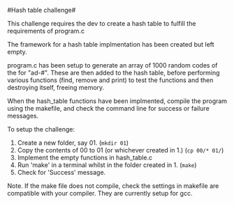 #Hash table challenge#

This challenge requires the dev to create a hash table to
fulfill the requirements of program.c 

The framework for a hash table implmentation has been created
but left empty.

program.c has been setup to generate an array of 1000 random
codes of the for "ad-#". These are then added to the hash table,
before performing various functions (find, remove and print) to
test the functions and then destroying itself, freeing memory.

When the hash_table functions have been implmented, compile the
program using the makefile, and check the command line for 
success or failure messages.

To setup the challenge:
1. Create a new folder, say 01. (```mkdir 01```)
2. Copy the contents of 00 to 01 (or whichever created in 1.) (```cp 00/* 01/```)
3. Implement the empty functions in hash_table.c
4. Run 'make' in a terminal whilst in the folder created in 1. (```make```)
5. Check for 'Success' message.

Note. If the make file does not compile, check the settings in
makefile are compatible with your compiler. They are currently
setup for gcc.
